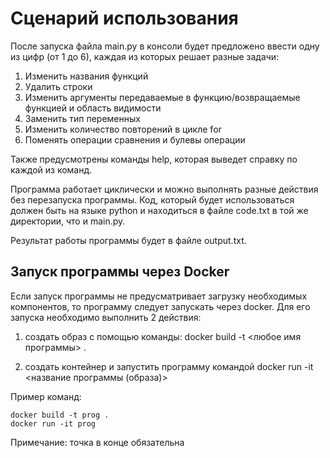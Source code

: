 # Сценарий использования
После запуска файла main.py в консоли будет предложено ввести одну из цифр (от 1 до 6), каждая из которых решает разные задачи: 
1. Изменить названия функций 
2. Удалить строки 
3. Изменить аргументы передаваемые в функцию/возвращаемые функцией и область видимости 
4. Заменить тип переменных 
5. Изменить количество повторений в цикле for 
6. Поменять операции сравнения и булевы операции

Также предусмотрены команды help, которая выведет справку по каждой из команд.

Программа работает циклически и можно выполнять разные действия без перезапуска программы.
Код, который будет использоваться должен быть на языке python и находиться в файле code.txt в той же директории, что и main.py.

Результат работы программы будет в файле output.txt.

## Запуск программы через Docker

Если запуск программы не предусматривает загрузку необходимых компонентов, то программу следует запускать через docker. Для его запуска необходимо выполнить 2 действия:
1. создать образ с помощью команды: docker build -t <любое имя программы> .

2. создать контейнер и запустить программу командой docker run -it <название программы (образа)>

Пример команд: 
```
docker build -t prog .
docker run -it prog
```
Примечание: точка в конце обязательна